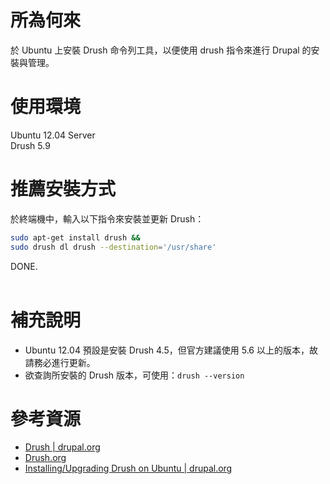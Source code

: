 所為何來
=
於 Ubuntu 上安裝 Drush 命令列工具，以便使用 drush 指令來進行 Drupal 的安裝與管理。


使用環境
=
Ubuntu 12.04 Server  
Drush 5.9


推薦安裝方式
=
於終端機中，輸入以下指令來安裝並更新 Drush：
```bash
sudo apt-get install drush && 
sudo drush dl drush --destination='/usr/share'
```
DONE.
<br>
<br>

補充說明
=
* Ubuntu 12.04 預設是安裝 Drush 4.5，但官方建議使用 5.6 以上的版本，故請務必進行更新。
* 欲查詢所安裝的 Drush 版本，可使用：<code>drush --version</code>

參考資源
=
* [Drush | drupal.org](https://drupal.org/project/drush)
* [Drush.org](http://www.drush.org/)
* [Installing/Upgrading Drush on Ubuntu | drupal.org](https://drupal.org/node/1248790)
